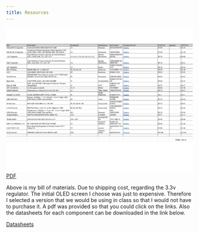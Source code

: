 ```yaml
---
title: Resources
---
```


![BOM](BOM%20-%20Sheet1_page-0001.jpg)
[PDF](BOM%20-%20Sheet1.pdf)<br>

Above is my bill of materials. Due to shipping cost, regarding the 3.3v regulator. The initial OLED screen I choose was just to expensive. Therefore I selected a version that we would be using in class so that I would not have to purchase it. A pdf was provided so that you could click on the links. Also the datasheets for each component can be downloaded in the link below.<br>

[Datasheets](Datasheets.zip)<br>
